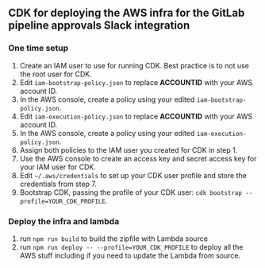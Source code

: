 ## CDK for deploying the AWS infra for the GitLab pipeline approvals Slack integration
### One time setup
1. Create an IAM user to use for running CDK.  Best practice is to not use the root user for CDK.
2. Edit `iam-bootstrap-policy.json` to replace __ACCOUNTID__ with your AWS account ID.
3. In the AWS console, create a policy using your edited `iam-bootstrap-policy.json`.
4. Edit `iam-execution-policy.json` to replace __ACCOUNTID__ with your AWS account ID.
5. In the AWS console, create a policy using your edited `iam-execution-policy.json`.
6. Assign both policies to the IAM user you created for CDK in step 1.
7. Use the AWS console to create an access key and secret access key for your IAM user for CDK.
8. Edit `~/.aws/credentials` to set up your CDK user profile and store the credentials from step 7.
9. Bootstrap CDK, passing the profile of your CDK user: `cdk bootstrap --profile=YOUR_CDK_PROFILE`.

### Deploy the infra and lambda
1. run `npm run build` to build the zipfile with Lambda source
2. run `npm run deploy -- --profile=YOUR_CDK_PROFILE` to deploy all the AWS stuff including if you need to update the Lambda from source.
